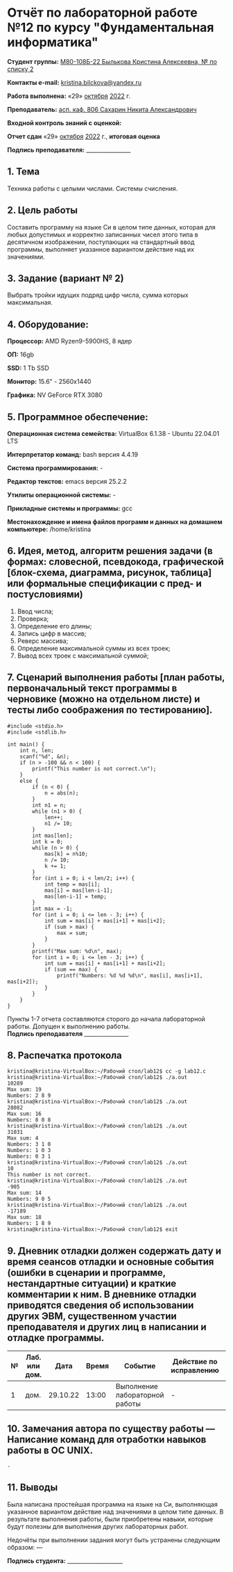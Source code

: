 # Отчёт по лабораторной работе №12 по курсу "Фундаментальная информатика"

<b>Студент группы:</b> <ins>М80-108Б-22 Былькова Кристина Алексеевна, № по списку 2</ins> 

<b>Контакты e-mail:</b> <ins>kristina.bilckova@yandex.ru</ins>

<b>Работа выполнена:</b> «29» <ins>октября</ins> <ins>2022</ins> г.

<b>Преподаватель:</b> <ins>асп. каф. 806 Сахарин Никита Александрович</ins>

<b>Входной контроль знаний с оценкой:</b> <ins> </ins>

<b>Отчет сдан</b> «29» <ins>октября</ins> <ins>2022</ins> г., <b>итоговая оценка</b> <ins> </ins>

<b>Подпись преподавателя:</b> ________________

## 1. Тема
Техника работы с целыми числами. Системы счисления.
## 2. Цель работы
Составить программу на языке Си в целом типе данных, которая для любых допустимых и корректно записанных чисел этого типа в десятичном изображении, поступающих на стандартный ввод программы, выполняет указанное вариантом действие над их значениями.
## 3. Задание (вариант № 2)
Выбрать тройки идущих подряд цифр числа, сумма которых максимальная.
## 4. Оборудование:
<b>Процессор:</b> AMD Ryzen9-5900HS, 8 ядер

<b>ОП:</b> 16gb

<b>SSD:</b> 1 Tb SSD

<b>Монитор:</b> 15.6" - 2560x1440

<b>Графика:</b> NV GeForce RTX 3080

## 5. Программное обеспечение:
<b>Операционная система семейства:</b> VirtualBox 6.1.38 - Ubuntu 22.04.01 LTS

<b>Интерпретатор команд:</b> bash версия 4.4.19

<b>Система программирования:</b> -

<b>Редактор текстов:</b> emacs версия 25.2.2

<b>Утилиты операционной системы:</b> -

<b>Прикладные системы и программы:</b> gcc

<b>Местонахождение и имена файлов программ и данных на домашнем компьютере:</b> /home/kristina

## 6. Идея, метод, алгоритм решения задачи (в формах: словесной, псевдокода, графической [блок-схема, диаграмма, рисунок, таблица] или формальные спецификации с пред- и постусловиями)
1. Ввод числа; 
2. Проверка;
3. Определение его длины;
4. Запись цифр в массив;
5. Реверс массива;
6. Определение максимальной суммы из всех троек;
7. Вывод всех троек с максимальной суммой;

## 7. Сценарий выполнения работы [план работы, первоначальный текст программы в черновике (можно на отдельном листе) и тесты либо соображения по тестированию]. 
```
#include <stdio.h>
#include <stdlib.h>

int main() {
	int n, len;
	scanf("%d", &n);
	if (n > -100 && n < 100) {
		printf("This number is not correct.\n");
	}
	else {
		if (n < 0) {
			n = abs(n);
		}
		int n1 = n;
		while (n1 > 0) {
			len++;
			n1 /= 10;
		}
		int mas[len];
		int k = 0;
		while (n > 0) {
			mas[k] = n%10;
			n /= 10;
			k += 1;
		}
		for (int i = 0; i < len/2; i++) {
			int temp = mas[i];
			mas[i] = mas[len-i-1];
			mas[len-i-1] = temp;
		}
		int max = -1;
		for (int i = 0; i <= len - 3; i++) {
			int sum = mas[i] + mas[i+1] + mas[i+2];
			if (sum > max) {
				max = sum;
			}
		}
		printf("Max sum: %d\n", max);
		for (int i = 0; i <= len - 3; i++) {
			int sum = mas[i] + mas[i+1] + mas[i+2];
			if (sum == max) {
				printf("Numbers: %d %d %d\n", mas[i], mas[i+1], mas[i+2]);
			}
		}
	}
}
```

Пункты 1-7 отчета составляются сторого до начала лабораторной работы.
Допущен к выполнению работы.  
<b>Подпись преподавателя</b> ________________
## 8. Распечатка протокола 
```
kristina@kristina-VirtualBox:~/Рабочий стол/lab12$ cc -g lab12.c
kristina@kristina-VirtualBox:~/Рабочий стол/lab12$ ./a.out
10289
Max sum: 19
Numbers: 2 8 9
kristina@kristina-VirtualBox:~/Рабочий стол/lab12$ ./a.out
28082
Max sum: 16
Numbers: 8 0 8
kristina@kristina-VirtualBox:~/Рабочий стол/lab12$ ./a.out
31031
Max sum: 4
Numbers: 3 1 0
Numbers: 1 0 3
Numbers: 0 3 1
kristina@kristina-VirtualBox:~/Рабочий стол/lab12$ ./a.out
10
This number is not correct.
kristina@kristina-VirtualBox:~/Рабочий стол/lab12$ ./a.out
-905
Max sum: 14
Numbers: 9 0 5
kristina@kristina-VirtualBox:~/Рабочий стол/lab12$ ./a.out
-17189
Max sum: 18
Numbers: 1 8 9
kristina@kristina-VirtualBox:~/Рабочий стол/lab12$ exit
```
## 9. Дневник отладки должен содержать дату и время сеансов отладки и основные события (ошибки в сценарии и программе, нестандартные ситуации) и краткие комментарии к ним. В дневнике отладки приводятся сведения об использовании других ЭВМ, существенном участии преподавателя и других лиц в написании и отладке программы.

| № |  Лаб. или дом. | Дата | Время | Событие | Действие по исправлению | Примечание |
| ------ | ------ | ------ | ------ | ------ | ------ | ------ |
| 1 | дом. | 29.10.22 | 13:00 | Выполнение лабораторной работы | - | - |
## 10. Замечания автора по существу работы — Написание команд для отработки навыков работы в ОС UNIX.
```
-
```
## 11. Выводы
Была написана простейшая программа на языке на Си, выполняющая указанное вариантом действие над значениями в целом типе данных. В результате выполнения работы, были приобретены навыки, которые будут полезны для выполнения других лабораторных работ.

Недочёты при выполнении задания могут быть устранены следующим образом: —

<b>Подпись студента:</b> ____________________
